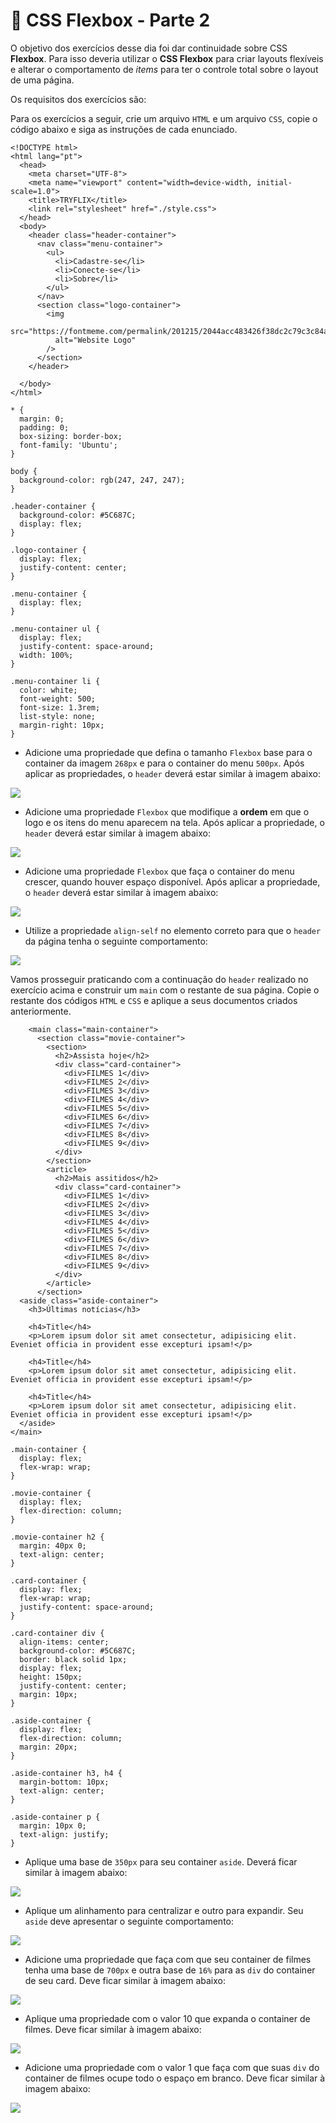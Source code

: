 # :pencil: CSS Flexbox - Parte 2

O objetivo dos exercícios desse dia foi dar continuidade sobre CSS **Flexbox**. Para isso deveria utilizar o **CSS Flexbox** para criar layouts flexíveis e alterar o comportamento de _items_ para ter o controle total sobre o layout de uma página.

Os requisitos dos exercícios são:

Para os exercícios a seguir, crie um arquivo `HTML` e um arquivo `CSS`, copie o código abaixo e siga as instruções de cada enunciado.

```
<!DOCTYPE html>
<html lang="pt">
  <head>
    <meta charset="UTF-8">
    <meta name="viewport" content="width=device-width, initial-scale=1.0">
    <title>TRYFLIX</title>
    <link rel="stylesheet" href="./style.css">
  </head>
  <body>
    <header class="header-container">
      <nav class="menu-container">
        <ul>
          <li>Cadastre-se</li>
          <li>Conecte-se</li>
          <li>Sobre</li>
        </ul>
      </nav>
      <section class="logo-container">
        <img
          src="https://fontmeme.com/permalink/201215/2044acc483426f38dc2c79c3c84ab998.png"
          alt="Website Logo"
        />
      </section>
    </header>

  </body>
</html>
```

```
* {
  margin: 0;
  padding: 0;
  box-sizing: border-box;
  font-family: 'Ubuntu';
}

body {
  background-color: rgb(247, 247, 247);
}

.header-container {
  background-color: #5C687C;
  display: flex;
}

.logo-container {
  display: flex;
  justify-content: center;
}

.menu-container {
  display: flex;
}

.menu-container ul {
  display: flex;
  justify-content: space-around;
  width: 100%;
}

.menu-container li {
  color: white;
  font-weight: 500;
  font-size: 1.3rem;
  list-style: none;
  margin-right: 10px;
}
```

- Adicione uma propriedade que defina o tamanho `Flexbox` base para o container da imagem `268px` e para o container do menu `500px`. Após aplicar as propriedades, o `header` deverá estar similar à imagem abaixo:

<img src="https://content-assets.betrybe.com/prod/exercicio-1.jpeg"/>

- Adicione uma propriedade `Flexbox` que modifique a **ordem** em que o logo e os itens do menu aparecem na tela. Após aplicar a propriedade, o `header` deverá estar similar à imagem abaixo:

<img src="https://content-assets.betrybe.com/prod/exercicio-2.jpeg"/>

- Adicione uma propriedade `Flexbox` que faça o container do menu crescer, quando houver espaço disponível. Após aplicar a propriedade, o `header` deverá estar similar à imagem abaixo:

<img src="https://content-assets.betrybe.com/prod/exercicio-3.jpeg"/>

- Utilize a propriedade `align-self` no elemento correto para que o `header` da página tenha o seguinte comportamento:

<img src="https://content-assets.betrybe.com/prod/exercicio-4.jpeg"/>

Vamos prosseguir praticando com a continuação do `header` realizado no exercício acima e construir um `main` com o restante de sua página. Copie o restante dos códigos `HTML` e `CSS` e aplique a seus documentos criados anteriormente.

```
    <main class="main-container">
      <section class="movie-container">
        <section>
          <h2>Assista hoje</h2>
          <div class="card-container">
            <div>FILMES 1</div>
            <div>FILMES 2</div>
            <div>FILMES 3</div>
            <div>FILMES 4</div>
            <div>FILMES 5</div>
            <div>FILMES 6</div>
            <div>FILMES 7</div>
            <div>FILMES 8</div>
            <div>FILMES 9</div>
          </div>
        </section>
        <article>
          <h2>Mais assitidos</h2>
          <div class="card-container">
            <div>FILMES 1</div>
            <div>FILMES 2</div>
            <div>FILMES 3</div>
            <div>FILMES 4</div>
            <div>FILMES 5</div>
            <div>FILMES 6</div>
            <div>FILMES 7</div>
            <div>FILMES 8</div>
            <div>FILMES 9</div>
          </div>
        </article>
      </section>
  <aside class="aside-container">
    <h3>Últimas notícias</h3>

    <h4>Title</h4>
    <p>Lorem ipsum dolor sit amet consectetur, adipisicing elit. Eveniet officia in provident esse excepturi ipsam!</p>

    <h4>Title</h4>
    <p>Lorem ipsum dolor sit amet consectetur, adipisicing elit. Eveniet officia in provident esse excepturi ipsam!</p>

    <h4>Title</h4>
    <p>Lorem ipsum dolor sit amet consectetur, adipisicing elit. Eveniet officia in provident esse excepturi ipsam!</p>
  </aside>
</main>
```

```
.main-container {
  display: flex;
  flex-wrap: wrap;
}

.movie-container {
  display: flex;
  flex-direction: column;
}

.movie-container h2 {
  margin: 40px 0;
  text-align: center;
}

.card-container {
  display: flex;
  flex-wrap: wrap;
  justify-content: space-around;
}

.card-container div {
  align-items: center;
  background-color: #5C687C;
  border: black solid 1px;
  display: flex;
  height: 150px;
  justify-content: center;
  margin: 10px;
}

.aside-container {
  display: flex;
  flex-direction: column;
  margin: 20px;
}

.aside-container h3, h4 {
  margin-bottom: 10px;
  text-align: center;
}

.aside-container p {
  margin: 10px 0;
  text-align: justify;
}
```

- Aplique uma base de `350px` para seu container `aside`. Deverá ficar similar à imagem abaixo:

<img src="https://content-assets.betrybe.com/prod/exercicio-part2-1.png"/>

- Aplique um alinhamento para centralizar e outro para expandir. Seu `aside` deve apresentar o seguinte comportamento:

<img src="https://content-assets.betrybe.com/prod/exercicio-part2-2.png"/>

- Adicione uma propriedade que faça com que seu container de filmes tenha uma base de `700px` e outra base de `16%` para as `div` do container de seu card. Deve ficar similar à imagem abaixo:

<img src="https://content-assets.betrybe.com/prod/exercicio-part2-3.png"/>

- Aplique uma propriedade com o valor 10 que expanda o container de filmes. Deve ficar similar à imagem abaixo:


<img src="https://content-assets.betrybe.com/prod/exercicio-part2-4.png"/>

- Adicione uma propriedade com o valor 1 que faça com que suas `div` do container de filmes ocupe todo o espaço em branco. Deve ficar similar à imagem abaixo:

<img src="https://content-assets.betrybe.com/prod/exercicio-part2-5.png"/>

